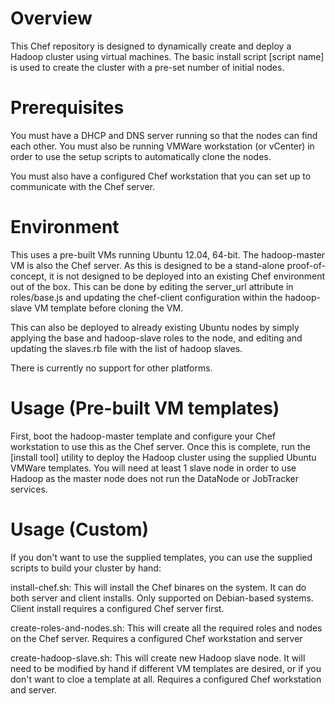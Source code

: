 Overview
========

This Chef repository is designed to dynamically create and deploy a Hadoop cluster using 
virtual machines. The basic install script [script name] is used to create the cluster 
with a pre-set number of initial nodes.

Prerequisites
=============
You must have a DHCP and DNS server running so that the nodes can find each other. 
You must also be running VMWare workstation (or vCenter) in order to use the setup scripts
to automatically clone the nodes.

You must also have a configured Chef workstation that you can set up to communicate with 
the Chef server.

Environment
===========
This uses a pre-built VMs running Ubuntu 12.04, 64-bit. The hadoop-master VM is also the
Chef server. As this is designed to be a stand-alone proof-of-concept, it is not designed
to be deployed into an existing Chef environment out of the box. This can be done by 
editing the server_url attribute in roles/base.js and updating the chef-client 
configuration within the hadoop-slave VM template before cloning the VM.

This can also be deployed to already existing Ubuntu nodes by simply applying the 
base and hadoop-slave roles to the node, and editing and updating the slaves.rb file with
the list of hadoop slaves.

There is currently no support for other platforms.

Usage (Pre-built VM templates)
==============================
First, boot the hadoop-master template and configure your Chef workstation to use this
as the Chef server. Once this is complete, run the [install tool] utility to deploy the
Hadoop cluster using the supplied Ubuntu VMWare templates. You will need at least 1 slave
node in order to use Hadoop as the master node does not run the DataNode or JobTracker
services.

Usage (Custom)
==============================
If you don't want to use the supplied templates, you can use the supplied scripts to build
your cluster by hand:

install-chef.sh: This will install the Chef binares on the system. It can do both server 
				 and client installs. Only supported on Debian-based systems. Client 
				 install requires a configured Chef server first.
				 
create-roles-and-nodes.sh:	This will create all the required roles and nodes on the 
							Chef server. Requires a configured Chef workstation and server
							
create-hadoop-slave.sh:	This will create new Hadoop slave node. It will need to be 
						modified by hand if different VM templates are desired, or if you
						don't want to cloe a template at all. Requires a configured Chef
						workstation and server.